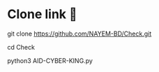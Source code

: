 # Clone link 🔗

git clone https://github.com/NAYEM-BD/Check.git

cd Check

python3 AID-CYBER-KING.py
